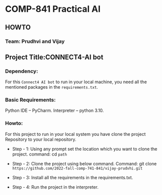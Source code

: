 # COMP-841 Practical AI

## **HOWTO**

### Team: Prudhvi and Vijay

## Project Title:CONNECT4-AI bot

### Dependency: 
For this `Connect4 AI bot` to run in your local machine, you need all the mentioned packages in the `requirements.txt`.

### Basic Requirements:
Python IDE – PyCharm.
Interpreter – python 3.10.

### Howto: 
For this project to run in your local system you have clone the project Repository to your local repository.

* Step - 1:
Using any prompt set the location which you want to clone the project.
command: cd `path`

* Step - 2:
Clone the project using below command.
Command: git clone `https://github.com/2022-fall-comp-741-841/vijay-prudvhi.git`

* Step - 3:
Install all the requirements in the requirements.txt.

* Step - 4:
Run the project in the interpreter.